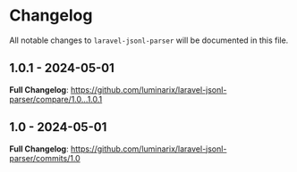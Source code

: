 # Changelog

All notable changes to `laravel-jsonl-parser` will be documented in this file.

## 1.0.1 - 2024-05-01

**Full Changelog**: https://github.com/luminarix/laravel-jsonl-parser/compare/1.0...1.0.1

## 1.0 - 2024-05-01

**Full Changelog**: https://github.com/luminarix/laravel-jsonl-parser/commits/1.0
